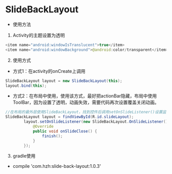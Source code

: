 # SlideBackLayout
- 使用方法

1. Activity的主题设置为透明

```java
<item name="android:windowIsTranslucent">true</item>
<item name="android:windowBackground">@android:color/transparent</item>
```

2. 使用方式
  *  方式1：在activity的onCreate上调用
```java
SlideBackLayout layout = new SlideBackLayout(this);
layout.bind(this);
```
  * 方式2：在布局中使用，使用该方式，最好把actionBar隐藏，布局中使用ToolBar，因为设置了透明，动画失效，需要代码再次设置覆盖关闭动画。
  ```java
  //在布局的最外层使用SlideBackLayout，找到控件后调用setOnSlideListener()设置监听，在回调上做操作
  SlideBackLayout layout = findViewById(R.id.slideLayout);
          layout.setOnSlideListener(new SlideBackLayout.OnSlideListener() {
              @Override
              public void onSlideClose() {
                  finish();
              }
          });
  ```

  3. gradle使用

  - compile 'com.hzh:slide-back-layout:1.0.3'